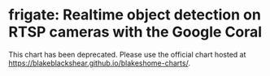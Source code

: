 # frigate: Realtime object detection on RTSP cameras with the Google Coral

This chart has been deprecated. Please use the official chart hosted at https://blakeblackshear.github.io/blakeshome-charts/.
